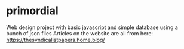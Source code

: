 # primordial
Web design project with basic javascript and simple database using a bunch of json files
Articles on the website are all from here: https://thesyndicalistpapers.home.blog/